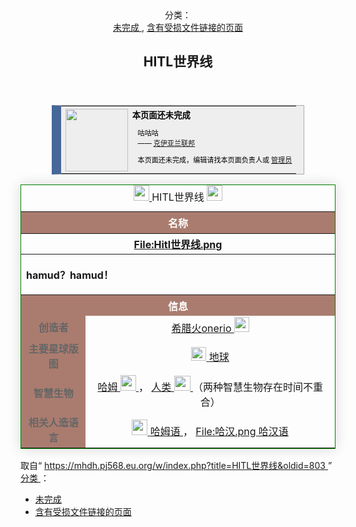 <section id="mw-content">
 <div class="cosmos-pageAligned mw-body" id="content">
  <a id="top">
  </a>
  <header id="cosmos-page-header">
   <div class="page-header__categories">
    <span class="page-header__categories-in">
     分类：
    </span>
    <div class="page-header__categories-links">
     <a href="//mhdh.pj568.eu.org/wiki/Category:%E6%9C%AA%E5%AE%8C%E6%88%90" id="categories-top-0">
      未完成
     </a>
     ,
     <a href="//mhdh.pj568.eu.org/wiki/Category:%E5%90%AB%E6%9C%89%E5%8F%97%E6%8D%9F%E6%96%87%E4%BB%B6%E9%93%BE%E6%8E%A5%E7%9A%84%E9%A1%B5%E9%9D%A2" id="categories-top-1">
      含有受损文件链接的页面
     </a>
    </div>
   </div>
   <div id="cosmos-header-articleHeader">
    <h1 class="firstHeading" id="firstHeading">
     <span id="cosmos-title-text">
      <span class="mw-page-title-main">
       HITL世界线
      </span>
     </span>
     <div class="mw-indicators">
     </div>
    </h1>
   </div>
  </header>
  <div class="cosmos-articleContainer">
   <article id="cosmos-pageBody-content">
    <div id="cosmos-pageContent-subtitle">
     <div id="mw-content-subtitle">
     </div>
    </div>
    <div id="siteNotice">
     <!-- CentralNotice -->
    </div>
    <div class="mw-body-content mw-content-ltr" dir="ltr" id="mw-content-text" lang="zh">
     <div class="mw-parser-output">
      <table style="font-size: 95%; width: 80%; margin: 0 auto; border: 1px #aaa solid; border-collapse: collapse; background-color: #eee; ; border-left: 15px solid #466799">
       <tbody>
        <tr>
         <td style="width: 50px; padding: 2px 0px 2px 0.5em; text-align: center;">
          <span class="mw-default-size" typeof="mw:File">
           <a class="mw-file-description" href="//mhdh.pj568.eu.org/wiki/File:%E5%85%8B%E4%BC%8A%E4%BA%9A%E5%85%B0zzz.png">
            <img decoding="async" height="100" src="//static.miraheze.org/hamuddaolihumanlinewikiwiki/5/51/%E5%85%8B%E4%BC%8A%E4%BA%9A%E5%85%B0zzz.png" width="100"/>
           </a>
          </span>
         </td>
         <td style="padding: 0.25em 0.5em; color:#000;">
          <b>
           本页面还未完成
          </b>
          <div style="font-size: smaller; margin-top:0.5em; margin-left:0.8em;">
           <p>
            咕咕咕
            <br/>
            ——
            <a href="//mhdh.pj568.eu.org/wiki/%E5%85%8B%E4%BC%8A%E4%BA%9A%E5%85%B0%E8%81%94%E9%82%A6" title="克伊亚兰联邦">
             克伊亚兰联邦
            </a>
           </p>
           <p>
            本页面还未完成，编辑请找本页面负责人或
            <a href="//mhdh.pj568.eu.org/wiki/User:Kh1Y3Ynquu" title="User:Kh1Y3Ynquu">
             管理员
            </a>
           </p>
          </div>
         </td>
        </tr>
       </tbody>
      </table>
      <table cellpadding="10" cellspacing="5" class="wi" style="float:right;border:1px solid green;margin-left:auto;text-align:center;box-shadow: 0 0 20px rgba(0, 0, 0, 0.15)">
       <caption>
        <span class="mw-default-size" typeof="mw:File">
         <a class="mw-file-description" href="//mhdh.pj568.eu.org/wiki/File:Hamud.png">
          <img decoding="async" height="25" src="//static.miraheze.org/hamuddaolihumanlinewikiwiki/2/28/Hamud.png" width="25"/>
         </a>
        </span>
        HITL世界线
        <span class="mw-default-size" typeof="mw:File">
         <a class="mw-file-description" href="//mhdh.pj568.eu.org/wiki/File:Hamud.png">
          <img decoding="async" height="25" src="//static.miraheze.org/hamuddaolihumanlinewikiwiki/2/28/Hamud.png" width="25"/>
         </a>
        </span>
       </caption>
       <tbody>
        <tr>
         <th colspan="2" style="background-color: #AA7C6F;font-weight:bold;color: #FFF;padding:0.3em;font-size:16px">
          名称
         </th>
        </tr>
        <tr>
         <th colspan="2">
          <span typeof="mw:Error mw:File">
           <a class="new" href="//mhdh.pj568.eu.org/w/index.php?title=Special:%E4%B8%8A%E4%BC%A0%E6%96%87%E4%BB%B6&amp;wpDestFile=Hitl%E4%B8%96%E7%95%8C%E7%BA%BF.png" title="File:Hitl世界线.png">
            <span class="mw-broken-media" data-width="256">
             File:Hitl世界线.png
            </span>
           </a>
          </span>
         </th>
        </tr>
        <tr>
         <th colspan="2" style="text-align:left">
          <p>
           hamud？hamud！
          </p>
         </th>
        </tr>
        <tr>
         <th colspan="2" style="background-color: #AA7C6F;font-weight:bold;color: #FFF;padding:0.3em;font-size:16px">
          信息
         </th>
        </tr>
        <tr>
         <td style="background-color: #AA7C6F;color: #666;font-weight:bold;padding:0.3em">
          创造者
         </td>
         <td>
          <a class="new" href="//mhdh.pj568.eu.org/w/index.php?title=%E5%B8%8C%E8%85%8A%E7%81%ABonerio&amp;action=edit&amp;redlink=1" title="希腊火onerio（页面不存在）">
           希腊火onerio
          </a>
          <span class="mw-default-size" typeof="mw:File">
           <a class="mw-file-description" href="//mhdh.pj568.eu.org/wiki/File:Xilahuo.png">
            <img decoding="async" height="24" src="//static.miraheze.org/hamuddaolihumanlinewikiwiki/f/fa/Xilahuo.png" width="24"/>
           </a>
          </span>
         </td>
        </tr>
        <tr>
         <td style="background-color: #AA7C6F;color: #666;font-weight:bold;padding:0.3em">
          主要星球版图
         </td>
         <td>
          <span class="mw-default-size" typeof="mw:File">
           <a class="mw-file-description" href="//mhdh.pj568.eu.org/wiki/File:%E5%9C%B0%E7%90%83.png">
            <img decoding="async" height="22" src="//static.miraheze.org/hamuddaolihumanlinewikiwiki/1/18/%E5%9C%B0%E7%90%83.png" width="24"/>
           </a>
          </span>
          <a class="new" href="//mhdh.pj568.eu.org/w/index.php?title=%E5%9C%B0%E7%90%83&amp;action=edit&amp;redlink=1" title="地球（页面不存在）">
           地球
          </a>
         </td>
        </tr>
        <tr>
         <td style="background-color: #AA7C6F;color: #666;font-weight:bold;padding:0.3em">
          智慧生物
         </td>
         <td>
          <a class="new" href="//mhdh.pj568.eu.org/w/index.php?title=%E5%93%88%E5%A7%86%EF%BC%88hitl%E4%B8%96%E7%95%8C%E7%BA%BF%EF%BC%89&amp;action=edit&amp;redlink=1" title="哈姆（hitl世界线）（页面不存在）">
           哈姆
          </a>
          <span class="mw-default-size" typeof="mw:File">
           <a class="mw-file-description" href="//mhdh.pj568.eu.org/wiki/File:Hamud.png">
            <img decoding="async" height="25" src="//static.miraheze.org/hamuddaolihumanlinewikiwiki/2/28/Hamud.png" width="25"/>
           </a>
          </span>
          ，
          <a href="//mhdh.pj568.eu.org/wiki/%E4%BA%BA%E7%B1%BB" title="人类">
           人类
          </a>
          <span class="mw-default-size" typeof="mw:File">
           <a class="mw-file-description" href="//mhdh.pj568.eu.org/wiki/File:%E4%BA%BA%E7%B1%BB.png">
            <img decoding="async" height="24" src="//static.miraheze.org/hamuddaolihumanlinewikiwiki/3/32/%E4%BA%BA%E7%B1%BB.png" width="26"/>
           </a>
          </span>
          （两种智慧生物存在时间不重合）
         </td>
        </tr>
        <tr>
         <td style="background-color: #AA7C6F;color: #666;font-weight:bold;padding:0.3em">
          相关人造语言
         </td>
         <td>
          <span class="mw-default-size" typeof="mw:File">
           <a class="mw-file-description" href="//mhdh.pj568.eu.org/wiki/File:Hamud.png">
            <img decoding="async" height="25" src="//static.miraheze.org/hamuddaolihumanlinewikiwiki/2/28/Hamud.png" width="25"/>
           </a>
          </span>
          <a href="//mhdh.pj568.eu.org/wiki/%E5%93%88%E5%A7%86%E8%AF%AD" title="哈姆语">
           哈姆语
          </a>
          ，
          <span class="mw-default-size" typeof="mw:Error mw:File">
           <a class="new" href="//mhdh.pj568.eu.org/w/index.php?title=Special:%E4%B8%8A%E4%BC%A0%E6%96%87%E4%BB%B6&amp;wpDestFile=%E5%93%88%E6%B1%89.png" title="File:哈汉.png">
            <span class="mw-broken-media">
             File:哈汉.png
            </span>
           </a>
          </span>
          <a class="new" href="//mhdh.pj568.eu.org/w/index.php?title=%E5%93%88%E6%B1%89%E8%AF%AD&amp;action=edit&amp;redlink=1" title="哈汉语（页面不存在）">
           哈汉语
          </a>
         </td>
        </tr>
       </tbody>
      </table>
      <p>
       <br/>
      </p>
      <!-- 
NewPP limit report
Parsed by mwtask141
Cached time: 20240105035120
Cache expiry: 604800
Reduced expiry: false
Complications: [no‐toc‐conversion]
CPU time usage: 0.127 seconds
Real time usage: 0.262 seconds
Preprocessor visited node count: 200/1000000
Post‐expand include size: 5154/2097152 bytes
Template argument size: 3184/2097152 bytes
Highest expansion depth: 7/100
Expensive parser function count: 0/99
Unstrip recursion depth: 0/20
Unstrip post‐expand size: 0/5000000 bytes
-->
      <!--
Transclusion expansion time report (%,ms,calls,template)
100.00%   23.217      1 -total
 69.36%   16.104      1 Template:兼容表
 26.95%    6.257      1 Template:WIP
 16.98%    3.943      1 Template:兼容表体
 11.80%    2.740      4 Template:兼容表内容
 11.23%    2.608      1 Template:文前框
  8.40%    1.950      1 Template:兼容表图
  7.62%    1.770      1 Template:兼容表配文
-->
      <!-- Saved in parser cache with key hamuddaolihumanlinewikiwiki:pcache:idhash:220-0!canonical!zh!groups=* and timestamp 20240105035120 and revision id 803. Rendering was triggered because: unknown
 -->
     </div>
     <noscript>
      <img alt="" height="1" src="https://mhdh.pj568.eu.org/wiki/Special:CentralAutoLogin/start?type=1x1" style="border: none; position: absolute;" title="" width="1"/>
     </noscript>
    </div>
    <div class="printfooter">
     取自“
     <a dir="ltr" href="https://mhdh.pj568.eu.org/w/index.php?title=HITL世界线&amp;oldid=803">
      https://mhdh.pj568.eu.org/w/index.php?title=HITL世界线&amp;oldid=803
     </a>
     ”
    </div>
    <span id="cosmos-content-categories">
     <div class="catlinks" data-mw="interface" id="catlinks">
      <div class="mw-normal-catlinks" id="mw-normal-catlinks">
       <a href="//mhdh.pj568.eu.org/wiki/Special:%E9%A1%B5%E9%9D%A2%E5%88%86%E7%B1%BB" title="Special:页面分类">
        分类
       </a>
       ：​
       <ul>
        <li>
         <a class="new" href="//mhdh.pj568.eu.org/w/index.php?title=Category:%E6%9C%AA%E5%AE%8C%E6%88%90&amp;action=edit&amp;redlink=1" title="Category:未完成（页面不存在）">
          未完成
         </a>
        </li>
        <li>
         <a class="new" href="//mhdh.pj568.eu.org/w/index.php?title=Category:%E5%90%AB%E6%9C%89%E5%8F%97%E6%8D%9F%E6%96%87%E4%BB%B6%E9%93%BE%E6%8E%A5%E7%9A%84%E9%A1%B5%E9%9D%A2&amp;action=edit&amp;redlink=1" title="Category:含有受损文件链接的页面（页面不存在）">
          含有受损文件链接的页面
         </a>
        </li>
       </ul>
      </div>
     </div>
    </span>
   </article>
  </div>
 </div>
</section>
